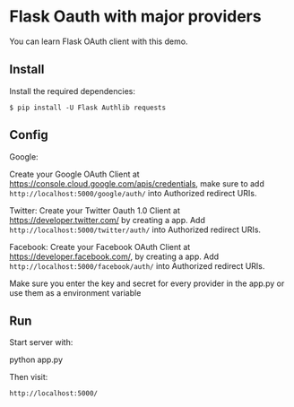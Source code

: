 # Flask Oauth with major providers

You can learn Flask OAuth client with this demo.

## Install

Install the required dependencies:

    $ pip install -U Flask Authlib requests

## Config

Google:

Create your Google OAuth Client at <https://console.cloud.google.com/apis/credentials>, make sure to add `http://localhost:5000/google/auth/` into Authorized redirect URIs.

Twitter:
Create your Twitter Oauth 1.0 Client at <https://developer.twitter.com/> by creating a app.
Add `http://localhost:5000/twitter/auth/` into Authorized redirect URIs.

Facebook:
Create your Facebook OAuth Client at <https://developer.facebook.com/>, by creating a app.
Add `http://localhost:5000/facebook/auth/` into Authorized redirect URIs.

Make sure you enter the key and secret for every provider in the app.py or use them as a environment variable
## Run

Start server with:

python app.py

Then visit:

    http://localhost:5000/
